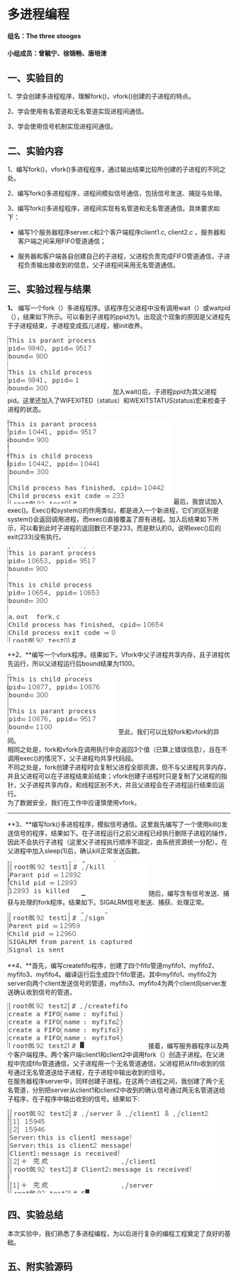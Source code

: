 # 多进程编程
####  组名：The three stooges
#### 小组成员：曾毓宁、徐锦畅、唐培津
## 一、实验目的

1、学会创建多进程程序，理解fork()，vfork()创建的子进程的特点。    

2、学会使用有名管道和无名管道实现进程间通信。   

3、学会使用信号机制实现进程间通信。   

## 二、实验内容

1、编写fork()，vfork()多进程程序，通过输出结果比较所创建的子进程的不同之处。     

2、编写fork()多进程程序，进程间模拟信号通信，包括信号发送、捕捉与处理。   

3、编写fork()多进程程序，进程间实现有名管道和无名管道通信。具体要求如下：   

* 编写1个服务器程序server.c和2个客户端程序client1.c, client2.c ，服务器和客户端之间采用FIFO管道通信；   

* 服务器和客户端各自创建自己的子进程，父进程负责完成FIFO管道通信，子进程负责输出接收到的信息，父子进程间采用无名管道通信。   

## 三、实验过程与结果

**1、** 编写一个fork（）多进程程序。该程序在父进程中没有调用wait（）或waitpid（），结果如下所示。可以看到子进程的ppid为1。出现这个现象的原因是父进程先于子进程结束，子进程变成孤儿进程，被init收养。

![1](https://github.com/xjc97/The_Three_Stooges/blob/master/homework/homework2/images/1.png)
加入wait()后，子进程ppid为其父进程pid。这里还加入了WIFEXITED（status）和WEXITSTATUS(status)宏来检查子进程的状态。

![2](https://github.com/xjc97/The_Three_Stooges/blob/master/homework/homework2/images/2.png)
最后，我尝试加入exec()。Exec()和system()的作用类似，都是进入一个新进程，它们的区别是system()会返回调用进程，而exec()直接覆盖了原有进程。加入后结果如下所示，可以看到此时子进程的返回数已不是233，而是默认的0。说明exec()后的exit(233)没有执行。

![3](https://github.com/xjc97/The_Three_Stooges/blob/master/homework/homework2/images/3.png)


**2、**编写一个vfork程序。结果如下。Vfork中父子进程共享内存，且子进程优先运行，所以父进程运行后bound结果为1100。

![4](https://github.com/xjc97/The_Three_Stooges/blob/master/homework/homework2/images/4.png)
  至此，我们可以比较fork和vfork的异同。    
  相同之处是，fork和vfork在调用执行中会返回3个值（已算上错误信息），且在不调用exec()的情况下，父子进程均共享代码段。    
  不同之处是，fork创建子进程时会复制父进程全部资源，但不与父进程共享内存，并且父进程可以在子进程结束前结束；vfork创建子进程时只是复制了父进程的指针，父子进程共享内存，和线程区别不大，并且父进程会在子进程运行结束后运行。   
  为了数据安全，我们在工作中应谨慎使用vfork。  

*****

**3、**编写fork()多进程程序，模拟信号通信。这里我先编写了一个使用kill()发送信号的程序，结果如下。在子进程运行之前父进程已经执行删除子进程的操作，因此不会执行子进程（这里父子进程执行顺序不固定，由系统资源统一分配）。在父进程中加入sleep(1)后，确认kill正常发送函数。

![5](https://github.com/xjc97/The_Three_Stooges/blob/master/homework/homework2/images/5.png)
随后，编写含有信号发送、捕获与处理的fork程序。结果如下。SIGALRM信号发送、捕获、处理正常。

![6](https://github.com/xjc97/The_Three_Stooges/blob/master/homework/homework2/images/6.png)


**4、**首先，编写createfifo程序，创建了四个fifo管道myfifo1、myfifo2、myfifo3、myfifo4。编译运行后生成四个fifo管道。其中myfifo1、myfifo2为server向两个client发送信号的管道，myfifo3、myfifo4为两个client向server发送确认收到信号的管道。

![7](https://github.com/xjc97/The_Three_Stooges/blob/master/homework/homework2/images/7.png)
  接着，编写服务器程序以及两个客户端程序。两个客户端client1和client2中调用fork（）创造子进程。在父进程中完成fifo管道通信，父子进程用一个无名管道通信，父进程把从fifo收到的信号通过无名管道送给子进程，在子进程中输出收到的信号。  
  在服务器程序server中，同样创建子进程。在这两个进程之间，我创建了两个无名管道，分别把server从client1和client2中收到的确认信号通过两无名管道送给子程序，在子程序中输出收到的信号。结果如下:  

![8](https://github.com/xjc97/The_Three_Stooges/blob/master/homework/homework2/images/8.png)

## 四、实验总结 
  本次实验中，我们熟悉了多进程编程，为以后进行复杂的编程工程奠定了良好的基础。

## 五、附实验源码 